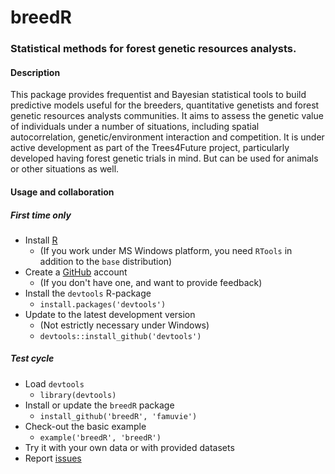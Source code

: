 breedR
======

### Statistical methods for forest genetic resources analysts.

#### Description
This package provides frequentist and Bayesian statistical tools to build predictive models useful for the breeders, quantitative genetists and forest genetic resources analysts communities. It aims to assess the genetic value of individuals under a number of situations, including spatial autocorrelation, genetic/environment interaction and competition. It is under active development as part of the Trees4Future project, particularly developed having forest genetic trials in mind. But can be used for animals or other situations as well.

#### Usage and collaboration

##### First time only
- Install [R](http://cran.r-project.org/ "CRAN")
  - (If you work under MS Windows platform, you need `RTools` in addition to the `base` distribution)
- Create a [GitHub](https://github.com/join) account
  - (If you don't have one, and want to provide feedback)
- Install the `devtools` R-package
  - `install.packages('devtools')`
- Update to the latest development version
  - (Not estrictly necessary under Windows)
  - `devtools::install_github('devtools')`

##### Test cycle
- Load `devtools`
  - `library(devtools)`
- Install or update the `breedR` package
  - `install_github('breedR', 'famuvie')`
- Check-out the basic example
  - `example('breedR', 'breedR')`
- Try it with your own data or with provided datasets
- Report [issues](https://github.com/famuvie/breedR/issues "Issues page")
